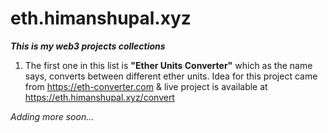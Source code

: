 # eth.himanshupal.xyz

**_This is my web3 projects collections_**

1.  The first one in this list is **"Ether Units Converter"** which as the name says, converts between different ether units. Idea for this project came from https://eth-converter.com & live project is available at https://eth.himanshupal.xyz/convert

_Adding more soon..._
